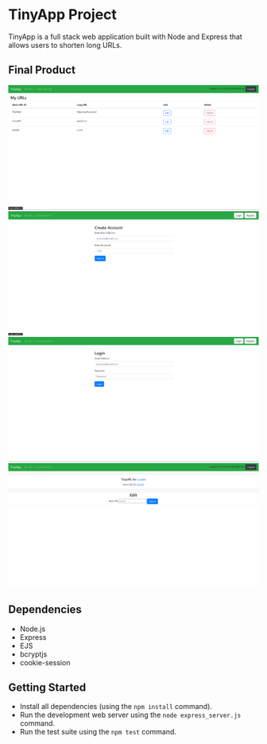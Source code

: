 # TinyApp Project

TinyApp is a full stack web application built with Node and Express that allows users to shorten long URLs.

## Final Product

!["Home Page"](https://github.com/B-Rob97/tinyapp/blob/5575e410cb6de23f21d06bfa878bee116a83deb9/docs/home-page.png?raw=true)
!["Register Page"](https://github.com/B-Rob97/tinyapp/blob/5575e410cb6de23f21d06bfa878bee116a83deb9/docs/register-page.png?raw=true)
!["Login Page"](https://github.com/B-Rob97/tinyapp/blob/5575e410cb6de23f21d06bfa878bee116a83deb9/docs/login-page.png?raw=true)
!["Edit Page"](https://github.com/B-Rob97/tinyapp/blob/5575e410cb6de23f21d06bfa878bee116a83deb9/docs/edit-page.png?raw=true)


## Dependencies

- Node.js
- Express
- EJS
- bcryptjs
- cookie-session

## Getting Started

- Install all dependencies (using the `npm install` command).
- Run the development web server using the `node express_server.js` command.
- Run the test suite using the `npm test` command.